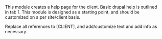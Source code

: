 This module creates a help page for the client. Basic drupal help is outlined in tab 1.
This module is designed as a starting point, and should be customized on a per site/client basis.

Replace all references to [CLIENT], and add/customize text and add info as necessary.
